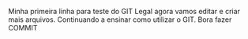 Minha primeira linha para teste do GIT
Legal agora vamos editar e criar mais arquivos.
Continuando a ensinar como utilizar o GIT.
Bora fazer COMMIT